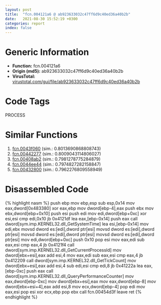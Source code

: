 ```yaml
---
layout: post
title:  "fcn.004121a6 @ ab923633032c47ff6d9c40ed36a40b2b"
date:   2021-08-30 15:52:19 +0300
categories: report
index: false
---
```


# Generic Information
- **Function:** fcn.004121a6
- **Origin (md5):** ab923633032c47ff6d9c40ed36a40b2b
- **VirusTotal:** [virustotal.com/gui/file/ab923633032c47ff6d9c40ed36a40b2b][virustotal_ref]

# Code Tags
<span class="tag" id="PROCESS">PROCESS</span>


# Similar Functions

1. [fcn.0043f060][similar_1_ref] (sim.: 0.8013690868808743)
2. [fcn.00442277][similar_2_ref] (sim.: 0.8009043114806027)
3. [fcn.00408ab2][similar_3_ref] (sim.: 0.7981278775284879)
4. [fcn.0044ee44][similar_4_ref] (sim.: 0.7974827282158847)
5. [fcn.00432800][similar_5_ref] (sim.: 0.7962276809558949)


# Disassembled Code

{% highlight nasm %}
push ebp
mov ebp,esp
sub esp,0x14
mov eax,dword[0x483380]
xor eax,ebp
mov dword[ebp-4],eax
push ebx
mov ebx,dword[ebp+0x10]
push esi
push edi
mov edi,dword[ebp+0xc]
xor esi,esi
cmp edi,0x10
jb 0x4121df
lea eax,[ebp-0x14]
push eax
call dword[sym.imp.KERNEL32.dll_GetSystemTime]
lea esi,[ebp-0x14]
mov edi,ebx
movsd dword es:[edi],dword ptr[esi]
movsd dword es:[edi],dword ptr[esi]
movsd dword es:[edi],dword ptr[esi]
movsd dword es:[edi],dword ptr[esi]
mov edi,dword[ebp+0xc]
push 0x10
pop esi
mov eax,edi
sub eax,esi
cmp eax,4
jb 0x4121f4
call dword[sym.imp.KERNEL32.dll_GetCurrentProcessId]
mov dword[ebx+esi],eax
add esi,4
mov eax,edi
sub eax,esi
cmp eax,4
jb 0x412209
call dword[sym.imp.KERNEL32.dll_GetTickCount]
mov dword[ebx+esi],eax
add esi,4
sub edi,esi
cmp edi,8
jb 0x41222a
lea eax,[ebp-0xc]
push eax
call dword[sym.imp.KERNEL32.dll_QueryPerformanceCounter]
mov eax,dword[ebp-0xc]
mov dword[ebx+esi],eax
mov eax,dword[ebp-8]
mov dword[ebx+esi+4],eax
add esi,8
mov ecx,dword[ebp-4]
pop edi
mov eax,esi
pop esi
xor ecx,ebp
pop ebx
call fcn.00454d3f
leave 
ret 
{% endhighlight %}


[similar_1_ref]: /report/fcn.0043f060@3b2d901eaca41ce14deca6a48c0c801a
[similar_2_ref]: /report/fcn.00442277@215ca4d81c84c96857c4ea7774d942de
[similar_3_ref]: /report/fcn.00408ab2@7bcc89a15d575deafd22288432159007
[similar_4_ref]: /report/fcn.0044ee44@ab923633032c47ff6d9c40ed36a40b2b
[similar_5_ref]: /report/fcn.00432800@60b56bcd9822c2761bd5abef67177c49
[virustotal_ref]: https://www.virustotal.com/gui/file/ab923633032c47ff6d9c40ed36a40b2b